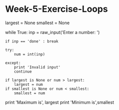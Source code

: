 Week-5-Exercise-Loops
=====================

largest = None
smallest = None

while True:
    inp = raw_input('Enter a number: ')
    
    if inp == 'done' : break
    
    try:
        num = int(inp)
        
    except:
        print 'Invalid input'
        continue
    
    if largest is None or num > largest:
        largest = num
    if smallest is None or num < smallest:
        smallest = num
        
print 'Maximum is', largest
print 'Minimum is',smallest
